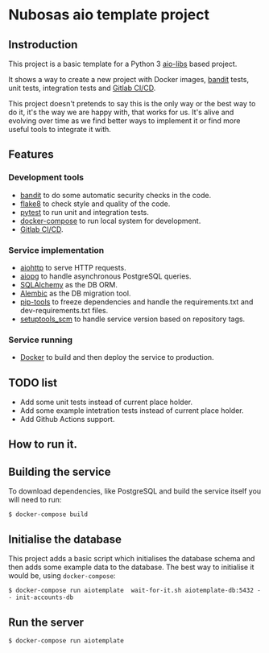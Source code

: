 # Nubosas aio template project

## Instroduction
This project is a basic template for a Python 3 [aio-libs](https://aio-libs.discourse.group/) based
project.

It shows a way to create a new project with Docker images,
[bandit](https://bandit.readthedocs.io/en/latest/) tests, unit tests, integration tests and
[Gitlab CI/CD](https://gitlab.com/nubosas/nubosas.aiotemplate/pipelines).

This project doesn't pretends to say this is the only way or the best way to do it, it's the way
we are happy with, that works for us. It's alive and evolving over time as we find better ways to
implement it or find more useful tools to integrate it with.

## Features

### Development tools

* [bandit](https://bandit.readthedocs.io/en/latest/) to do some automatic security checks in the code.
* [flake8](https://gitlab.com/pycqa/flake8) to check style and quality of the code.
* [pytest](https://docs.pytest.org/en/latest/) to run unit and integration tests.
* [docker-compose](https://docs.docker.com/compose/) to run local system for development.
* [Gitlab CI/CD](https://gitlab.com/nubosas/nubosas.aiotemplate/pipelines). 

### Service implementation

* [aiohttp](https://docs.aiohttp.org/en/stable/) to serve HTTP requests.
* [aiopg](https://aiopg.readthedocs.io/en/stable/) to handle asynchronous PostgreSQL queries.
* [SQLAlchemy](https://www.sqlalchemy.org/) as the DB ORM.
* [Alembic](https://alembic.sqlalchemy.org/en/latest/) as the DB migration tool.
* [pip-tools](https://github.com/jazzband/pip-tools/) to freeze dependencies and handle the requirements.txt and dev-requirements.txt files.
* [setuptools_scm](https://github.com/pypa/setuptools_scm/) to handle service version based on repository tags.

### Service running

* [Docker](https://docs.docker.com/) to build and then deploy the service to production.


## TODO list

* Add some unit tests instead of current place holder.
* Add some example intetration tests instead of current place holder.
* Add Github Actions support.

## How to run it.

## Building the service

To download dependencies, like PostgreSQL and build the service itself you will need to run:

```
$ docker-compose build
```

## Initialise the database

This project adds a basic script which initialises the database schema and then adds some example
data to the database. The best way to initialise it would be, using `docker-compose`:

```
$ docker-compose run aiotemplate  wait-for-it.sh aiotemplate-db:5432 -- init-accounts-db
```

## Run the server

```
$ docker-compose run aiotemplate
```

